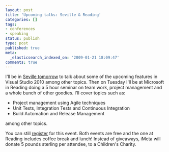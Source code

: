 ```yaml
---
layout: post
title: 'Upcoming talks: Seville & Reading'
categories: []
tags:
- conferences
- speaking
status: publish
type: post
published: true
meta:
  _elasticsearch_indexed_on: '2009-01-21 18:09:47'
comments: true
---
```

<p>I'll be in <a href="http://www.microsoft.com/spain/eventos/eventdetail.aspx?EventID=1032398796">Seville tomorrow</a> to talk about some of the upcoming features in Visual Studio 2010 among other topics. Then on Tuesday I'll be at Microsoft in Reading doing a 5 hour seminar on team work, project management and a whole bunch of other goodies. I'll cover topics such as:</p>  <ul>   <li>Project management using Agile techniques </li>    <li>Unit Tests, Integration Tests and Continuous Integration </li>    <li>Build Automation and Release Management </li> </ul>  <p>among other topics. </p>  <p>You can still <a href="http://www.imeta.co.uk/momentum_registration.aspx">register</a> for this event. Both events are free and the one at Reading includes coffee break and lunch! Instead of giveaways, iMeta will donate 5 pounds sterling per attendee, to a Children's Charity.</p>
